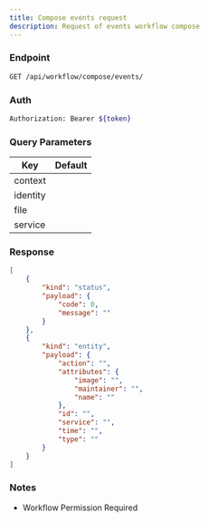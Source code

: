 ```yaml
---
title: Compose events request
description: Request of events workflow compose
---
```


### Endpoint

```bash
GET /api/workflow/compose/events/
```

### Auth

```bash
Authorization: Bearer ${token}
```

### Query Parameters

| Key | Default |
|-----|---------|
| context |  |
| identity |  |
| file |  |
| service |  |

### Response

```json [Json]
[
    {
        "kind": "status",
        "payload": {
            "code": 0,
            "message": ""
        }
    },
    {
        "kind": "entity",
        "payload": {
            "action": "",
            "attributes": {
                "image": "",
                "maintainer": "",
                "name": ""
            },
            "id": "",
            "service": "",
            "time": "",
            "type": ""
        }
    }
]
```

### Notes

- Workflow Permission Required
